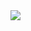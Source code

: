 <img width="auto" src="https://github.com/el-indioBR/Logo.png/blob/master/Logo%20Proffy.png?raw=true">
